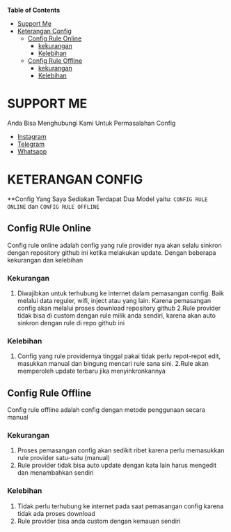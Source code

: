 **Table of Contents**

- [Support Me](#support-me)
- [Keterangan Config](#keterangan-config)
  - [Config Rule Online](#config-rule-online)
    - [kekurangan](#kekurangan)
    - [Kelebihan](#kelebihan)
  - [Config Rule Offline](#config-rule-offline)
    - [kekurangan](#kekurangan)
    - [Kelebihan](#kelebihan)  


# SUPPORT ME
Anda Bisa Menghubungi Kami Untuk Permasalahan Config

- [Instagram](https://instagram.com/afthon_pc)
- [Telegram](https://t.me/AfthonPc)
- [Whatsapp](https://wa.me/6285334821022)

# KETERANGAN CONFIG
**Config Yang Saya Sediakan Terdapat Dua Model yaitu: `CONFIG RULE ONLINE` dan `CONFIG RULE OFFLINE`

## Config RUle Online
Config rule online adalah config yang rule provider nya akan selalu sinkron dengan repository github ini ketika melakukan update. Dengan beberapa kekurangan dan kelebihan
### Kekurangan
1. Diwajibkan untuk terhubung ke internet dalam pemasangan config. Baik melalui data reguler, wifi, inject atau yang lain. Karena pemasangan config akan melalui proses download repository github
2.Rule provider tidak bisa di custom dengan rule milik anda sendiri, karena akan auto sinkron dengan rule di repo github ini
### Kelebihan
1. Config yang rule providernya tinggal pakai tidak perlu repot-repot edit, masukkan manual dan bingung mencari rule sana sini.
2.Rule akan memperoleh update terbaru jika menyinkronkannya

## Config Rule Offline
Config rule offline adalah config dengan metode penggunaan secara manual
### Kekurangan
1. Proses pemasangan config akan sedikit ribet karena perlu memasukkan rule provider satu-satu (manual)
2. Rule provider tidak bisa auto update dengan kata lain harus mengedit dan menambahkan sendiri
### Kelebihan
1. Tidak perlu terhubung ke internet pada saat pemasangan config karena tidak ada proses download
2. Rule provider bisa anda custom dengan kemauan sendiri

